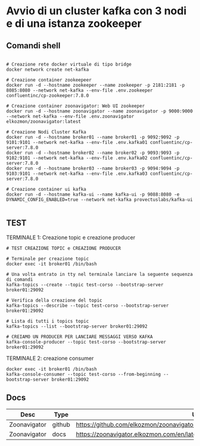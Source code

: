 # Avvio di un cluster kafka con 3 nodi e di una istanza zookeeper

## Comandi shell

```shell

# Creazione rete docker virtuale di tipo bridge
docker network create net-kafka

# Creazione container zookeepeer
docker run -d --hostname zookeeper --name zookeeper -p 2181:2181 -p 8085:8080 --network net-kafka --env-file .env.zookeeper confluentinc/cp-zookeeper:7.8.0

# Creazione container zoonavigator: Web UI zookeeper
docker run -d --hostname zoonavigator --name zoonavigator -p 9000:9000 --network net-kafka --env-file .env.zoonavigator elkozmon/zoonavigator:latest

# Creazione Nodi Cluster Kafka
docker run -d --hostname broker01 --name broker01 -p 9092:9092 -p 9101:9101 --network net-kafka --env-file .env.kafka01 confluentinc/cp-server:7.8.0
docker run -d --hostname broker02 --name broker02 -p 9093:9093 -p 9102:9101 --network net-kafka --env-file .env.kafka02 confluentinc/cp-server:7.8.0
docker run -d --hostname broker03 --name broker03 -p 9094:9094 -p 9103:9101 --network net-kafka --env-file .env.kafka03 confluentinc/cp-server:7.8.0

# Creazione container ui kafka
docker run -d --hostname kafka-ui --name kafka-ui -p 9088:8080 -e DYNAMIC_CONFIG_ENABLED=true --network net-kafka provectuslabs/kafka-ui


```

## TEST


TERMINALE 1: Creazione topic e creazione producer

```shell
# TEST CREAZIONE TOPIC e CREAZIONE PRODUCER

# Terminale per creazione topic
docker exec -it broker01 /bin/bash

# Una volta entrato in tty nel terminale lanciare la seguente sequenza di comandi
kafka-topics --create --topic test-corso --bootstrap-server broker01:29092

# Verifica della creazione del topic
kafka-topics --describe --topic test-corso --bootstrap-server broker01:29092

# Lista di tutti i topics topic
kafka-topics --list --bootstrap-server broker01:29092

# CREIAMO UN PRODUCER PER LANCIARE MESSAGGI VERSO KAFKA
kafka-console-producer --topic test-corso --bootstrap-server broker01:29092

```

TERMINALE 2: creazione consumer

```shell
docker exec -it broker01 /bin/bash
kafka-console-consumer --topic test-corso --from-beginning --bootstrap-server broker01:29092

```


## Docs

| Desc         | Type   | Url                                                                                |
| ------------ | ------ | ---------------------------------------------------------------------------------- |
| Zoonavigator | github | https://github.com/elkozmon/zoonavigator?tab=readme-ov-file                        |
| Zoonavigator | docs   | https://zoonavigator.elkozmon.com/en/latest/docker/configuration.html#zoonavigator |


